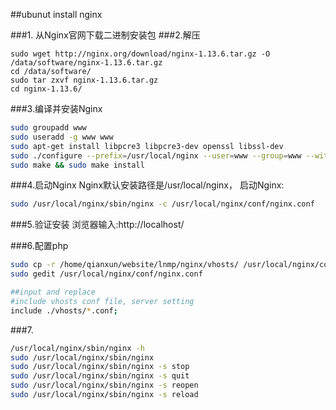 ##ubunut install nginx

###1. 从Nginx官网下载二进制安装包
###2.解压
```
sudo wget http://nginx.org/download/nginx-1.13.6.tar.gz -O /data/software/nginx-1.13.6.tar.gz
cd /data/software/
sudo tar zxvf nginx-1.13.6.tar.gz   
cd nginx-1.13.6/
```
###3.编译并安装Nginx
```sh
sudo groupadd www
sudo useradd -g www www
sudo apt-get install libpcre3 libpcre3-dev openssl libssl-dev
sudo ./configure --prefix=/usr/local/nginx --user=www --group=www --with-http_stub_status_module --with-http_ssl_module --with-http_realip_module --with-http_gzip_static_module
sudo make && sudo make install
```
###4.启动Nginx
Nginx默认安装路径是/usr/local/nginx， 启动Nginx:
```sh
sudo /usr/local/nginx/sbin/nginx -c /usr/local/nginx/conf/nginx.conf
```
###5.验证安装
浏览器输入:http://localhost/

###6.配置php
```sh
sudo cp -r /home/qianxun/website/lnmp/nginx/vhosts/ /usr/local/nginx/conf/
sudo gedit /usr/local/nginx/conf/nginx.conf

##input and replace
#include vhosts conf file, server setting
include ./vhosts/*.conf;
```
###7.
```sh
/usr/local/nginx/sbin/nginx -h
sudo /usr/local/nginx/sbin/nginx
sudo /usr/local/nginx/sbin/nginx -s stop
sudo /usr/local/nginx/sbin/nginx -s quit
sudo /usr/local/nginx/sbin/nginx -s reopen
sudo /usr/local/nginx/sbin/nginx -s reload
```